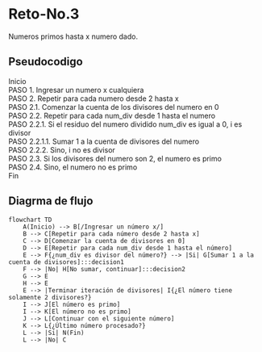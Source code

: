 # Reto-No.3
Numeros primos hasta x numero dado.
## Pseudocodigo
Inicio  
PASO 1. Ingresar un numero x cualquiera  
PASO 2. Repetir para cada numero desde 2 hasta x  
PASO 2.1. Comenzar la cuenta de los divisores del numero en 0  
PASO 2.2. Repetir para cada num_div desde 1 hasta el numero  
PASO 2.2.1. Si el residuo del numero dividido num_div es igual a 0, i es divisor  
PASO 2.2.1.1. Sumar 1 a la cuenta de divisores del numero  
PASO 2.2.2. Sino, i no es divisor  
PASO 2.3. Si los divisores del numero son 2, el numero es primo  
PASO 2.4. Sino, el numero no es primo  
Fin

## Diagrma de flujo
```mermaid
flowchart TD
    A(Inicio) --> B[/Ingresar un número x/]
    B --> C[Repetir para cada número desde 2 hasta x]
    C --> D[Comenzar la cuenta de divisores en 0]
    D --> E[Repetir para cada num_div desde 1 hasta el número]
    E --> F{¿num_div es divisor del número?} --> |Si| G[Sumar 1 a la cuenta de divisores]:::decision1
    F --> |No| H[No sumar, continuar]:::decision2
    G --> E
    H --> E
    E --> |Terminar iteración de divisores| I{¿El número tiene solamente 2 divisores?}
    I --> J[El número es primo]
    I --> K[El número no es primo]
    J --> L[Continuar con el siguiente número]
    K --> L{¿Último número procesado?}
    L --> |Si| N(Fin)
    L --> |No| C
```

